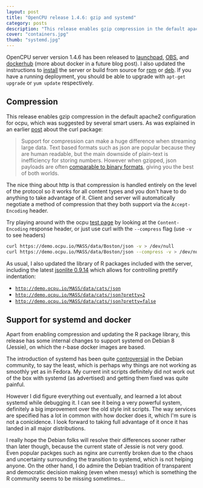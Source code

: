 ```yaml
---
layout: post
title: "OpenCPU release 1.4.6: gzip and systemd"
category: posts
description: "This release enables gzip compression in the default apache2 configuration for ocpu, which was suggested by several smart users. When gzipped, json payloads are often comparable to binary formats, giving you the best of both worlds."
cover: "containers.jpg"
thumb: "systemd.jpg"
---
```


OpenCPU server version 1.4.6 has been released to [launchpad](https://launchpad.net/~opencpu/+archive/ubuntu/opencpu-1.4), [OBS](https://build.opensuse.org/package/show/home:jeroenooms:opencpu-1.4/opencpu), and [dockerhub](https://registry.hub.docker.com/repos/opencpu/) (more about docker in a future blog post). I also updated the instructions to [install](https://www.opencpu.org/download.html) the server or build from source for [rpm](https://github.com/jeroenooms/opencpu-server/tree/master/rpm#readme) or [deb](https://github.com/jeroenooms/opencpu-server/tree/master/debian#readme). If you have a running deployment, you should be able to upgrade with `apt-get upgrade` or `yum update` respectively.

## Compression

This release enables gzip compression in the default apache2 configuration for ocpu, which was suggested by several smart users. As was explained in an earlier [post](https://www.opencpu.org/posts/curl-release-0-2/) about the curl package:

> Support for compression can make a huge difference when streaming large data. Text based formats such as json are popular because they are human readable, but the main downside of plain-text is inefficiency for storing numbers. However when gzipped, json payloads are often [comparable to binary formats](https://news.ycombinator.com/item?id=2571729), giving you the best of both worlds.

The nice thing about http is that compression is handled entirely on the level of the protocol so it works for all content types and you don't have to do anything to take advantage of it. Client and server will automatically negotiate a method of compression that they both support via the `Accept-Encoding` header.

Try playing around with the ocpu [test page](http://public.opencpu.org/ocpu/test/) by looking at the `Content-Encoding` response header, or just use curl with the `--compress` flag (use `-v` to see headers)

```bash
curl https://demo.ocpu.io/MASS/data/Boston/json -v > /dev/null
curl https://demo.ocpu.io/MASS/data/Boston/json --compress -v > /dev/null
```

As usual, I also updated the library of R packages included with the server, including the latest [jsonlite 0.9.14](https://www.opencpu.org/posts/jsonlite-release-0-9-14/) which allows for controlling  prettify indentation:

  - [`http://demo.ocpu.io/MASS/data/cats/json`](http://demo.ocpu.io/MASS/data/cats/json)
  - [`http://demo.ocpu.io/MASS/data/cats/json?pretty=2`](http://demo.ocpu.io/MASS/data/cats/json?pretty=2)
  - [`http://demo.ocpu.io/MASS/data/cats/json?pretty=false`](http://demo.ocpu.io/MASS/data/cats/json?pretty=false)

## Support for systemd and docker

Apart from enabling compression and updating the R package library, this release has some internal changes to support systemd on Debian 8 (Jessie), on which the r-base docker images are based.

The introduction of systemd has been quite [controversial](http://linux.slashdot.org/story/14/11/19/043259/debian-votes-against-mandating-non-systemd-compatibility) in the Debian community, to say the least, which is perhaps why things are not working as smoothly yet as in Fedora. My current init scripts definitely did not work out of the box with systemd (as advertised) and getting them fixed was quite painful.

However I did figure everything out eventually, and learned a lot about systemd while debugging it. I can see it being a very powerful system, definitely a big improvement over the old style init scripts. The way services are specified has a lot in common with how docker does it, which I'm sure is not a conicidence. I look forward to taking full advantage of it once it has landed in all major distributions.

I really hope the Debian folks will resolve their differences sooner rather than later though, because the current state of Jessie is not very good. Even popular packges such as nginx are currently broken due to the chaos and uncertainty surrounding the transition to systemd, which is not helping anyone. On the other hand, I do admire the Debian tradition of transparent and democratic decision making (even when messy) which is something the R community seems to be missing sometimes...

